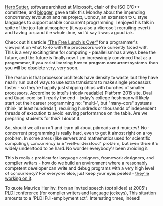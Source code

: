 <!--
.. title: Concurrency is about to be everybody's problem
.. date: 2006/03/03 01:30
.. slug: concurrency-is-about-to-be-everybodys-problem
.. link:
.. description:
.. tags: computers, research
-->


[Herb Sutter](http://www.gotw.ca/), software architect at Microsoft, chair of the ISO C/C++ committee, and [blogger](http://pluralsight.com/blogs/hsutter/), gave a talk this Monday about the impending concurrency revolution and his project, Concur, an extension to C style languages to support usable concurrent programming. I enjoyed his talk in spite of the job-fair atmosphere (it was also a Microsoft recruiting event) and having to stand the whole time, so I'd say it was a good talk.

Check out his article ["The Free Lunch is Over"](http://www.gotw.ca/publications/concurrency-ddj.htm) for a programmer's viewpoint on what to do with the processors we're currently faced with. This is a very exciting time for computing - parallelism has always been the future, and the future is finally now. I am increasingly convinced that as a programmer, if you resist learning how to program concurrent systems, then you will be obsolete very, very soon.

The reason is that processor architects have density to waste, but they have nearly run out of ways to use extra transistors to make single processors faster - so they're happily just shipping chips with bunches of smaller processors. According to intel's (nicely readable) [Platform 2015](http://www.intel.com/technology/architecture/platform2015/) site, Dual and Quad-core isn't nearly the end - today's college freshman will likely start out their career programming not "multi-", but "many-core" systems (think 'at least hundreds'), requiring hundreds or thousands of independent threads of execution to avoid leaving performance on the table. Are we preparing students for this? I doubt it.

So, should we all run off and learn all about pthreads and mutexes? No - concurrent programming is really hard, even to get it almost right on a toy problem. In some areas (like servers and mathematics used for scientific computing), concurrency is a "well-understood" problem, but even there it's widely understood to be hard. No wonder everybody's been avoiding it.

This is really a problem for language designers, framework designers, and compiler writers - how do we build an environment where a reasonably competent developer can write and debug programs with a very high level of concurrency? For everyone else, just keep your eyes peeled - [they're working on it](http://www.cs.purdue.edu/homes/jv/events/TRANSACT/).

To quote Maurice Herlihy, from an invited speech ([ppt slides](http://research.ihost.com/pldi2005/manifesto.pldi.ppt)) at 2005's [PLDI](http://www.acm.org/sigs/sigplan/pldi.htm) conference (for compiler writers and language jockeys), This situation amounts to a "PLDI Full-employment act". Interesting times, indeed!
